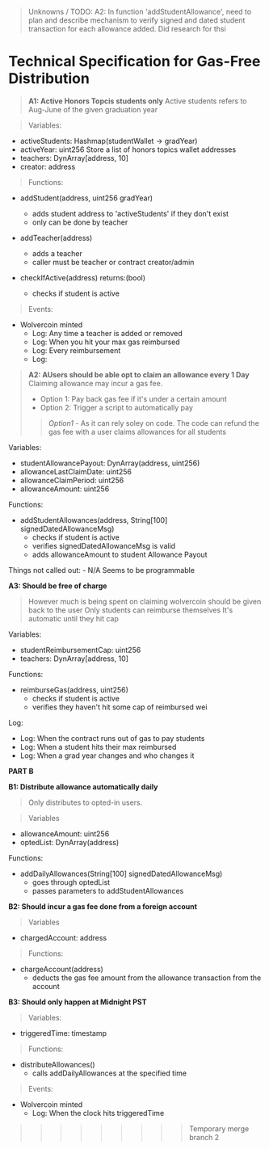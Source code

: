 > Unknowns / TODO:
> A2: In function 'addStudentAllowance', need to plan and describe mechanism to verify signed and dated student transaction for each allowance added.  Did research for thsi 


 
# Technical Specification for Gas-Free Distribution
> **A1: Active Honors Topcis students only**
> Active students refers to Aug-June of the given graduation year

> Variables:
- activeStudents: Hashmap(studentWallet -> gradYear)
- activeYear: uint256 Store a list of honors topics wallet addresses
- teachers: DynArray[address, 10]
- creator: address

> Functions:
- addStudent(address, uint256 gradYear)
    - adds student address to 'activeStudents' if they don't exist
    - only can be done by teacher

- addTeacher(address)
    - adds a teacher
    - caller must be teacher or contract creator/admin

- checkIfActive(address)    returns:(bool)
    - checks if student is active

> Events:
- Wolvercoin minted
    - Log: Any time a teacher is added or removed
    - Log: When you hit your max gas reimbursed
    - Log: Every reimbursement
    - Log: 



> **A2: AUsers should be able opt to claim an allowance every 1 Day**
> Claiming allowance may incur a gas fee.
>  - Option 1: Pay back gas fee if it's under a certain amount
>  - Option 2: Trigger a script to automatically pay 
>> *Option1* - As it can rely soley on code.  The code can refund the gas fee with a user claims allowances for all students

Variables:
- studentAllowancePayout: DynArray(address, uint256)
- allowanceLastClaimDate: uint256
- allowanceClaimPeriod: uint256
- allowanceAmount: uint256

Functions: 
- addStudentAllowances(address, String[100] signedDatedAllowanceMsg)
     - checks if student is active
     - verifies signedDatedAllowanceMsg is valid
     - adds allowanceAmount to student Allowance Payout

Things not called out:
    - N/A Seems to be programmable 

 **A3: Should be free of charge**
 > However much is being spent on claiming wolvercoin should be given back to the user
 > Only students can reimburse themselves
 > It's automatic until they hit cap

 Variables:
- studentReimbursementCap: uint256
- teachers: DynArray[address, 10]


 Functions:
 - reimburseGas(address, uint256)
    - checks if student is active
    - verifies they haven't hit some cap of reimbursed wei

Log:
 - Log: When the contract runs out of gas to pay students
 - Log: When a student hits their max reimbursed
 - Log: When a grad year changes and who changes it
 

  **PART B**
 
 **B1: Distribute allowance automatically daily**
 > Only distributes to opted-in users.

> Variables
- allowanceAmount: uint256
- optedList: DynArray(address)

Functions: 
- addDailyAllowances(String[100] signedDatedAllowanceMsg)
    - goes through optedList
    - passes parameters to addStudentAllowances

 **B2: Should incur a gas fee done from a foreign account**
 
 > Variables
- chargedAccount: address


> Functions:
- chargeAccount(address)
    - deducts the gas fee amount from the allowance transaction from the account

**B3: Should only happen at Midnight PST**

> Variables:
- triggeredTime: timestamp

> Functions:
- distributeAllowances()
   - calls addDailyAllowances at the specified time

> Events:
- Wolvercoin minted
    - Log: When the clock hits triggeredTime
>>>>>>>>> Temporary merge branch 2
